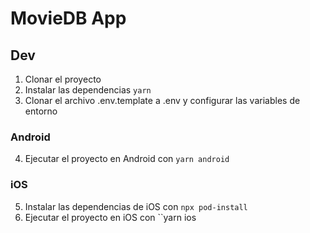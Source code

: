 # MovieDB App

## Dev
1. Clonar el proyecto
2. Instalar las dependencias `yarn`
3. Clonar el archivo .env.template a .env y configurar las variables de entorno

### Android
4. Ejecutar el proyecto en Android con `yarn android`

### iOS
5. Instalar las dependencias de iOS con `npx pod-install`
5. Ejecutar el proyecto en iOS con ``yarn ios
